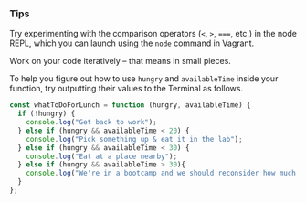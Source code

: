 ### Tips

Try experimenting with the comparison operators (`<`, `>`, `===`, etc.) in the node REPL, which you can launch using the `node` command in Vagrant.

Work on your code iteratively – that means in small pieces. 

To help you figure out how to use `hungry` and `availableTime` inside your function, try outputting their values to the Terminal as follows.

```javascript
const whatToDoForLunch = function (hungry, availableTime) {
  if (!hungry) {
    console.log("Get back to work");
  } else if (hungry && availableTime < 20) {
    console.log("Pick something up & eat it in the lab");
  } else if (hungry && availableTime < 30) {
    console.log("Eat at a place nearby");
  } else if (hungry && availableTime > 30){
    console.log("We're in a bootcamp and we should reconsider how much time we actually have to spare");
  }
};
```